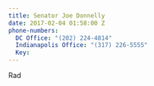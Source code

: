 ```yaml
---
title: Senator Joe Donnelly
date: 2017-02-04 01:58:00 Z
phone-numbers:
  DC Office: "(202) 224-4814"
  Indianapolis Office: "(317) 226-5555"
  Key: 
---
```


Rad
